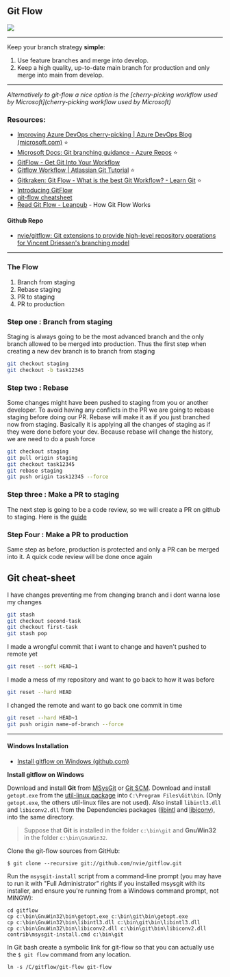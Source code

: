 ## Git Flow

![](https://image.slidesharecdn.com/gitflow-160421170910/95/git-flow-7-638.jpg?cb=1461258649)

***

Keep your branch strategy **simple**:

1. Use feature branches and merge into develop.
2. Keep a high quality, up-to-date main branch for production and only merge into main from develop. 

***

*Alternatively to git-flow a nice option is the [cherry-picking workflow used by Microsoft](cherry-picking workflow used by Microsoft)*

### Resources:

- [Improving Azure DevOps cherry-picking | Azure DevOps Blog (microsoft.com)](https://devblogs.microsoft.com/devops/improving-azure-devops-cherry-picking/) ⭐
- [Microsoft Docs: Git branching guidance - Azure Repos](https://docs.microsoft.com/en-us/azure/devops/repos/git/git-branching-guidance?view=azure-devops) ⭐
- [GitFlow - Get Git Into Your Workflow](https://www.gitflow.com/)
- [Gitflow Workflow | Atlassian Git Tutorial](https://www.atlassian.com/git/tutorials/comparing-workflows/gitflow-workflow) ⭐
- [Gitkraken: Git Flow - What is the best Git Workflow? - Learn Git](https://www.gitkraken.com/learn/git/git-flow) ⭐
- [Introducing GitFlow](https://datasift.github.io/gitflow/IntroducingGitFlow.html)
- [git-flow cheatsheet](https://danielkummer.github.io/git-flow-cheatsheet/)
- [Read Git Flow - Leanpub](https://leanpub.com/git-flow/read) - How Git Flow Works

#### Github Repo

- [nvie/gitflow: Git extensions to provide high-level repository operations for Vincent Driessen's branching model](https://github.com/nvie/gitflow)

***

### The Flow
1. Branch from staging
2. Rebase staging
3. PR to staging
4. PR to production

### Step one : Branch from staging
Staging is always going to be the most advanced branch and the only branch allowed to be merged into production. Thus the first step when creating a new dev branch is to branch from staging

```bash
git checkout staging
git checkout -b task12345
```

### Step two : Rebase
Some changes might have been pushed to staging from you or another developer. To avoid having any conflicts in the PR we are going to rebase staging before doing our PR. Rebase will make it as if you just branched now from staging. Basically it is applying all the changes of staging as if they were done before your dev. Because rebase will change the history, we are need to do a push force

```bash
git checkout staging
git pull origin staging
git checkout task12345
git rebase staging
git push origin task12345 --force
```

### Step three : Make a PR to staging

The next step is going to be a code review, so we will create a PR on github to staging. Here is the 
[guide](https://docs.github.com/en/free-pro-team@latest/github/collaborating-with-issues-and-pull-requests/creating-a-pull-request)

### Step Four : Make a PR to production
Same step as before, production is protected and only a PR can be merged into it. A quick code review will be done once again

## Git cheat-sheet

I have changes preventing me from changing branch and i dont wanna lose my changes

```bash
git stash
git checkout second-task
git checkout first-task
git stash pop
```

I made a wrongful commit that i want to change and haven't pushed to remote yet

```bash
git reset --soft HEAD~1
```

I made a mess of my repository and want to go back to how it was before

```bash
git reset --hard HEAD
```

I changed the remote and want to go back one commit in time

```bash
git reset --hard HEAD~1
git push origin name-of-branch --force
```

***

#### Windows Installation

- [Install gitflow on Windows (github.com)](https://gist.github.com/ilyar/11190988)

**Install gitflow on Windows**

Download and install **Git** from  [MSysGit](http://msysgit.github.io)  or [Git SCM](http://git-scm.com/).
Download and install `getopt.exe` from the [util-linux package](http://gnuwin32.sourceforge.net/packages/util-linux-ng.htm) into `C:\Program Files\Git\bin`. (Only `getopt.exe`, the others util-linux files are not used). Also install `libintl3.dll` and `libiconv2.dll` from the Dependencies packages ([libintl](http://gnuwin32.sourceforge.net/packages/libintl.htm) and [libiconv](http://gnuwin32.sourceforge.net/packages/libiconv.htm)), into the same directory.

> Suppose that **Git** is installed in the folder `c:\bin\git` and **GnuWin32** in the folder `c:\bin\GnuWin32`.

Clone the git-flow sources from GitHub:

```
$ git clone --recursive git://github.com/nvie/gitflow.git
```

Run the `msysgit-install` script from a command-line prompt (you may have to
run it with "Full Administrator" rights if you installed msysgit with its
installer, and ensure you're running from a Windows command prompt, not MINGW):

```
cd gitflow
cp c:\bin\GnuWin32\bin\getopt.exe c:\bin\git\bin\getopt.exe
cp c:\bin\GnuWin32\bin\libintl3.dll c:\bin\git\bin\libintl3.dll
cp c:\bin\GnuWin32\bin\libiconv2.dll c:\bin\git\bin\libiconv2.dll
contrib\msysgit-install.cmd c:\bin\git
```

In Git bash create a symbolic link for git-flow so that you can actually use the `$ git flow` command from any location.

```
ln -s /C/gitflow/git-flow git-flow
```
